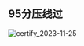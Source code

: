 ## 95分压线过
![certify_2023-11-25](https://jsd.cdn.zzko.cn/gh/uB1nlR/picx-images-hosting@master/20231125/certify_2023-11-25.68pmepqydvk0.jpg)